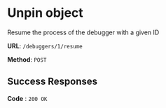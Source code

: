 # Unpin object

Resume the process of the debugger with a given ID

**URL**: `/debuggers/1/resume`

**Method**: `POST`

## Success Responses

**Code** : `200 OK`